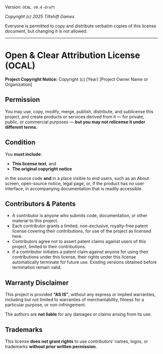 Version: `OCAL v0.4-draft`

*Copyright (c) 2025 Tiltshift Games*

Everyone is permitted to copy and distribute verbatim copies of this license document, but changing it is not allowed.

---

# Open & Clear Attribution License (OCAL)

**Project Copyright Notice:**
Copyright (c) [Year] [Project Owner Name or Organization]

## Permission

You may use, copy, modify, merge, publish, distribute, and sublicense this project, and create products or services derived from it — for private, public, or commercial purposes — **but you may not relicense it under different terms.**

## Condition

You **must include**:
- **This license text**, and
- **The original copyright notice**

in the source code **and** in a place visible to end users, such as an About screen, open-source notice, legal page, or, if the product has no user interface, in accompanying documentation that is readily accessible.

## Contributors & Patents

- A contributor is anyone who submits code, documentation, or other material to this project.
- Each contributor grants a limited, non-exclusive, royalty-free patent license covering their contributions, for use of the project as licensed here.
- Contributors agree not to assert patent claims against users of this project, limited to their contributions.
- If a contributor initiates a patent claim against anyone for using their contributions under this license, their rights under this license automatically terminate for future use. Existing versions obtained before termination remain valid.

## Warranty Disclaimer

This project is provided **“AS IS”**, without any express or implied warranties, including but not limited to warranties of merchantability, fitness for a particular purpose, or non-infringement.

The authors are **not liable** for any damages or claims arising from its use.

## Trademarks

This license **does not grant rights** to use contributors’ names, logos, or trademarks **without prior written permission**.
